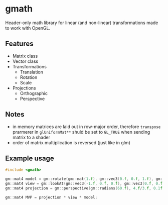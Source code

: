 # gmath
Header-only math library for linear (and non-linear) transformations made to work with OpenGL.

## Features
* Matrix class
* Vector class
* Transformations
  * Translation
  * Rotation
  * Scale
* Projections
  * Orthographic
  * Perspective

## Notes
* in memory matrices are laid out in row-major order, therefore `transpose` prarmerer in `glUniformMat**` shuld be set to `GL_TRUE` when sending matrix to a shader
* order of matrix multiplication is reversed (just like in glm)

## Example usage
```c++
#include <gmath>

gm::mat4 model = gm::rotate(gm::mat(1.f), gm::vec3(0.f, 0.f, 1.f), gm::randians(90.f));
gm::mat4 view = gm::lookAt(gm::vec3(-1.f, 0.f, 0.f), gm::vec3(0.f, 0.f, 0.f), gm::vec3(0.f, 1.f, 0.f));
gm::mat4 projection = gm::perspective(gm::radians(60.f), 4.f/3.f, 0.1f, 100.f);

gm::mat4 MVP = projection * view * model;
```
